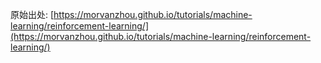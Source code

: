 原始出处: [https://morvanzhou.github.io/tutorials/machine-learning/reinforcement-learning/](https://morvanzhou.github.io/tutorials/machine-learning/reinforcement-learning/)
